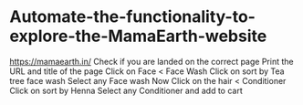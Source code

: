 # Automate-the-functionality-to-explore-the-MamaEarth-website
https://mamaearth.in/ Check if you are landed on the correct page Print the URL and title of the page Click on Face &lt; Face Wash Click on sort by Tea tree face wash Select any Face wash Now Click on the hair &lt; Conditioner Click on sort by Henna Select any Conditioner and add to cart
